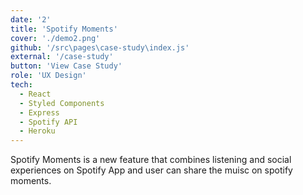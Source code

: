 ```yaml
---
date: '2'
title: 'Spotify Moments'
cover: './demo2.png'
github: '/src\pages\case-study\index.js'
external: '/case-study'
button: 'View Case Study'
role: 'UX Design'
tech:
  - React
  - Styled Components
  - Express
  - Spotify API
  - Heroku
---
```


Spotify Moments is a new feature that combines listening and social experiences on Spotify App and user can share the muisc on spotify moments.
